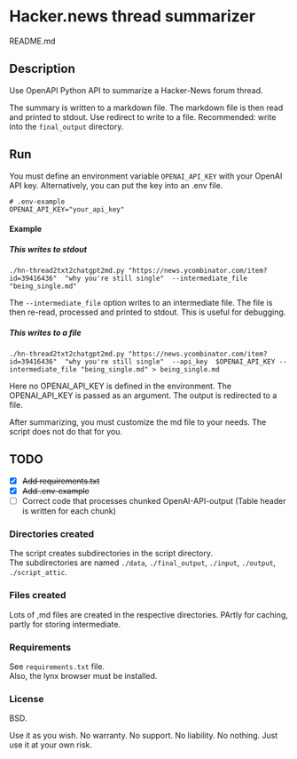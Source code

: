 <!-- markdownlint-disable MD001 -->
# Hacker.news thread summarizer

README.md

## Description

Use OpenAPI Python API to summarize a Hacker-News forum thread.  

The summary is written to a markdown file.  The markdown file is then read and printed to stdout. Use redirect to write to a file. Recommended: write into the `final_output` directory.

## Run

You must define an environment variable `OPENAI_API_KEY` with your OpenAI API key. Alternatively, you can put the key into an .env file.

```text
# .env-example
OPENAI_API_KEY="your_api_key"
```

#### Example

##### This writes to stdout

`./hn-thread2txt2chatgpt2md.py "https://news.ycombinator.com/item?id=39416436"  "why you're still single"  --intermediate_file "being_single.md"`

The `--intermediate_file` option writes to an intermediate file.  The file is then re-read, processed and printed to stdout.  This is useful for debugging.

##### This writes to a file

`./hn-thread2txt2chatgpt2md.py "https://news.ycombinator.com/item?id=39416436"  "why you're still single"  --api_key  $OPENAI_API_KEY --intermediate_file "being_single.md" > being_single.md`

Here no OPENAI_API_KEY is defined in the environment.  The OPENAI_API_KEY is passed as an argument.  The output is redirected to a file.

After summarizing, you must customize the md file to your needs.  The script does not do that for you.

## TODO

- [x] ~~Add requirements.txt~~
- [x] ~~Add .env-example~~
- [ ] Correct code that processes chunked OpenAI-API-output (Table header is written for each chunk)

### Directories created

The script creates subdirectories in the script directory.  
The subdirectories are named `./data`, `./final_output`, `./input`, `./output`, `./script_attic`.

### Files created

Lots of ,md files are created in the respective directories. PArtly for caching, partly for storing intermediate.

### Requirements

See `requirements.txt` file.  
Also, the lynx browser must be installed.

### License

BSD.

Use it as you wish.  No warranty.  No support.  No liability.  No nothing.  Just use it at your own risk.
